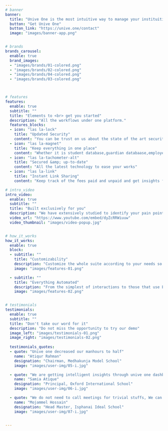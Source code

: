 ```yaml
---
# banner
banner:
  title: "Unive One is the most intuitive way to manage your instituition"
  button: "Get Unive One"
  button_link: "https://unive.one/contact"
  image: "images/banner-app.png"


# brands
brands_carousel:
  enable: true
  brand_images:
  - "images/brands/01-colored.png"
  - "images/brands/02-colored.png"
  - "images/brands/04-colored.png"
  - "images/brands/03-colored.png"



# features
features:
  enable: true
  subtitle: ""
  title: "Elements to <br> get you started"
  description: "All the workflows under one platform."
  features_blocks:
  - icon: "las la-lock"
    title: "Updated Security"
    content: "You can be trust on us about the state of the art security to protect your data"
  - icon: "las la-magnet"
    title: "Keep everything in one place"
    content: "Whether it is student database,guardian databaase,employee database; Your data is always with you"
  - icon: "las la-tachometer-alt"
    title: "Secured &amp; up-to-date"
    content: "All the latest technology to ease your works"
  - icon: "las la-link"
    title: "Instant Link Sharing"
    content: "Keep track of the fees paid and unpaid and get insights from the data"

# intro_video
intro_video:   
  enable: true
  subtitle: ""
  title: "Built exclusively for you"
  description: "We have extensively studied to identify your pain points and time hogs and addressed those pain points to increase system efficiency"
  video_url: "https://www.youtube.com/embed/dyZcRRWiuuw"
  video_thumbnail: "images/video-popup.jpg"


# how_it_works
how_it_works:   
  enable: true
  block:
  - subtitle: ""
    title: "Customizability"
    description: "Customize the whole suite according to your needs so you feel at home"
    image: "images/features-01.png"

  - subtitle: ""
    title: "Everything Automated"
    description: "From the simplest of interactions to those that use Excel-gradeing formulas, Unive can handle them all"
    image: "images/features-02.png"


# testimonials
testimonials:   
  enable: true
  subtitle: ""
  title: "Don't take our word for it"
  description: "Do not miss the opportunity to try our demo"
  image_left: "images/testimonials-01.png"
  image_right: "images/testimonials-02.png"
  
  testimonials_quotes:
  - quote: "Unive one decreased our manhours to half"
    name: "Atiqur Rahman"
    designation: "Chairman, Medhakunja Model School"
    image: "images/user-img/05-i.jpg"

  - quote: "We are getting intelligent insights through unive one dashboard to prioritize things"
    name: "Samia Atique"
    designation: "Principal, Oxford International School"
    image: "images/user-img/06-i.jpg"

  - quote: "We do not need to call meetings for trivial stuffs, We can get all the information right from the dashboard"
    name: "Mojammel Hossain"
    designation: "Head Master, Isphanai Ideal School"
    image: "images/user-img/07-i.jpg"


---
```

